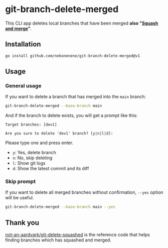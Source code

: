 # git-branch-delete-merged

This CLI app deletes local branches that have been merged **also "[Squash and merge](https://docs.github.com/en/pull-requests/collaborating-with-pull-requests/incorporating-changes-from-a-pull-request/about-pull-request-merges#squash-and-merge-your-commits)"**.

## Installation

```sh
go install github.com/nekonenene/git-branch-delete-merged@v1
```

## Usage

### General usage

If you want to delete a branch that has merged into the `main` branch:

```sh
git-branch-delete-merged --base-branch main
```

And if the branch to delete exists, you will get a prompt like this:

```
Target branches: [dev1]

Are you sure to delete 'dev1' branch? [y|n|l|d]:
```

Please type one and press enter.

* `y`: Yes, delete branch
* `n`: No, skip deleting
* `l`: Show git logs
* `d`: Show the latest commit and its diff

### Skip prompt

If you want to delete all merged branches without confirmation, `--yes` option will be useful.

```sh
git-branch-delete-merged --base-branch main --yes
```


## Thank you

[not-an-aardvark/git-delete-squashed](https://github.com/not-an-aardvark/git-delete-squashed) is the reference code that helps finding branches which has squashed and merged.
